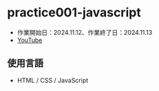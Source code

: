 # practice001-javascript
* 作業開始日：2024.11.12、作業終了日：2024.11.13
* [YouTube](https://youtu.be/E08jeQBa1D0?si=zhhuFSR6F3aeS-Sh)
## 使用言語
* HTML / CSS / JavaScript
